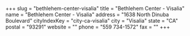 +++
slug = "bethlehem-center-visalia"
title = "Bethlehem Center - Visalia"
name = "Bethlehem Center - Visalia"
address = "1638 North Dinuba Boulevard"
cityIndexKey = "city-ca-visalia"
city = "Visalia"
state = "CA"
postal = "93291"
website = ""
phone = "559 734-1572"
fax = ""
+++

